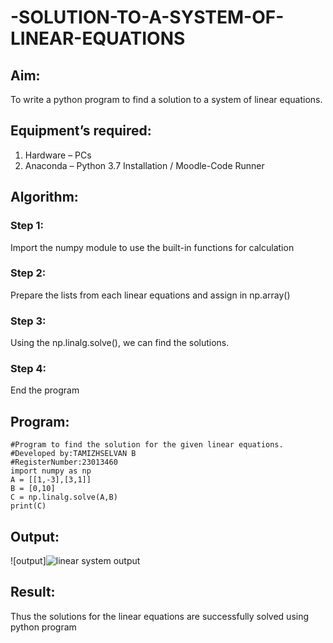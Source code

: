 # -SOLUTION-TO-A-SYSTEM-OF-LINEAR-EQUATIONS
## Aim:
To write a python program to find a solution to a system of linear equations.
## Equipment’s required:
1. 	Hardware – PCs
2. 	Anaconda – Python 3.7 Installation / Moodle-Code Runner
## Algorithm:
### Step 1: 
Import the numpy module to use the built-in functions for calculation
### Step 2: 
Prepare the lists from each linear equations and assign in np.array()
### Step 3: 
Using the np.linalg.solve(), we can find the solutions.
### Step 4: 
End the program
## Program:
```
#Program to find the solution for the given linear equations.
#Developed by:TAMIZHSELVAN B 
#RegisterNumber:23013460
import numpy as np
A = [[1,-3],[3,1]]
B = [0,10]
C = np.linalg.solve(A,B)
print(C)
```

## Output:
![output]![linear system output](https://github.com/tamizhselvan23013460/-SOLUTION-TO-A-SYSTEM-OF-LINEAR-EQUATIONS/assets/150231370/ad31bf29-2409-47a6-967d-391cfcb7de92)

## Result: 
Thus the solutions for the linear equations are successfully solved using python program

